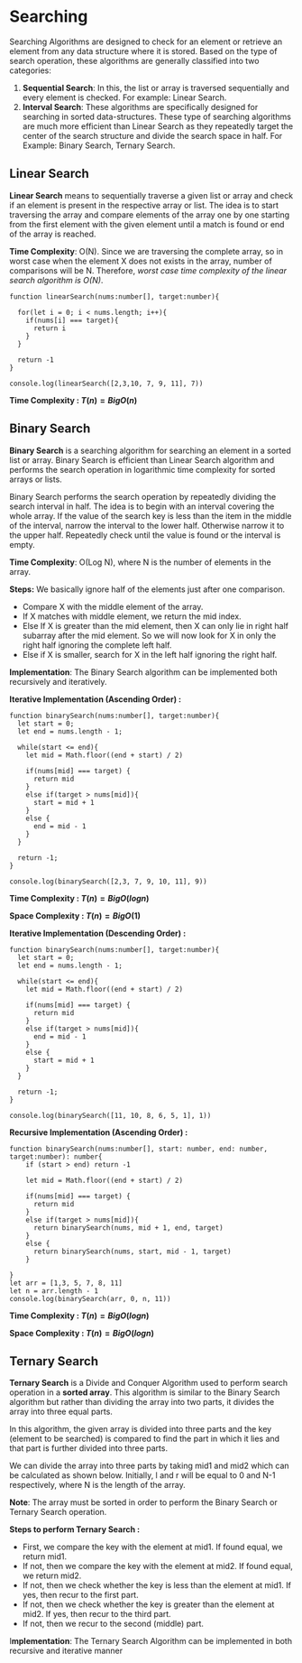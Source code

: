 # Searching

Searching Algorithms are designed to check for an element or retrieve an element from any data structure where it is stored. Based on the type of search operation, these algorithms are generally classified into two categories:

1. **Sequential Search**: In this, the list or array is traversed sequentially and every element is checked. For example: Linear Search.
2. **Interval Search**: These algorithms are specifically designed for searching in sorted data-structures. These type of searching algorithms are much more efficient than Linear Search as they repeatedly target the center of the search structure and divide the search space in half. For Example: Binary Search, Ternary Search.

## Linear Search

**Linear Search** means to sequentially traverse a given list or array and check if an element is present in the respective array or list. The idea is to start traversing the array and compare elements of the array one by one starting from the first element with the given element until a match is found or end of the array is reached.

**Time Complexity**: O(N). Since we are traversing the complete array, so in worst case when the element X does not exists in the array, number of comparisons will be N. Therefore, *worst case time complexity of the linear search algorithm is O(N)*.

```tsx
function linearSearch(nums:number[], target:number){

  for(let i = 0; i < nums.length; i++){
    if(nums[i] === target){
      return i
    }
  }

  return -1
}

console.log(linearSearch([2,3,10, 7, 9, 11], 7))
```

**Time Complexity : $T(n) = BigO(n)$**

## Binary Search

**Binary Search** is a searching algorithm for searching an element in a sorted list or array. Binary Search is efficient than Linear Search algorithm and performs the search operation in logarithmic time complexity for sorted arrays or lists.

Binary Search performs the search operation by repeatedly dividing the search interval in half. The idea is to begin with an interval covering the whole array. If the value of the search key is less than the item in the middle of the interval, narrow the interval to the lower half. Otherwise narrow it to the upper half. Repeatedly check until the value is found or the interval is empty.

**Time Complexity**: O(Log N), where N is the number of elements in the array.

**Steps:** We basically ignore half of the elements just after one comparison.

- Compare X with the middle element of the array.
- If X matches with middle element, we return the mid index.
- Else If X is greater than the mid element, then X can only lie in right half subarray after the mid element. So we will now look for X in only the right half ignoring the complete left half.
- Else if X is smaller, search for X in the left half ignoring the right half.

**Implementation**: The Binary Search algorithm can be implemented both recursively and iteratively.

**Iterative Implementation (Ascending Order) :**

```tsx
function binarySearch(nums:number[], target:number){
  let start = 0;
  let end = nums.length - 1;
  
  while(start <= end){
    let mid = Math.floor((end + start) / 2)

    if(nums[mid] === target) {
      return mid
    }
    else if(target > nums[mid]){
      start = mid + 1
    }
    else {
      end = mid - 1
    }
  }

  return -1;
}

console.log(binarySearch([2,3, 7, 9, 10, 11], 9))
```

**Time Complexity : $T(n) = BigO(logn)$**

**Space Complexity :  $T(n) = BigO(1)$**

**Iterative Implementation (Descending Order) :**

```tsx
function binarySearch(nums:number[], target:number){
  let start = 0;
  let end = nums.length - 1;
  
  while(start <= end){
    let mid = Math.floor((end + start) / 2)

    if(nums[mid] === target) {
      return mid
    }
    else if(target > nums[mid]){
      end = mid - 1
    }
    else {
      start = mid + 1
    }
  }

  return -1;
}

console.log(binarySearch([11, 10, 8, 6, 5, 1], 1))
```

**Recursive Implementation (Ascending Order) :**

```tsx
function binarySearch(nums:number[], start: number, end: number, target:number): number{
    if (start > end) return -1

    let mid = Math.floor((end + start) / 2)

    if(nums[mid] === target) {
      return mid
    }
    else if(target > nums[mid]){
      return binarySearch(nums, mid + 1, end, target)
    }
    else {
      return binarySearch(nums, start, mid - 1, target)
    }
  
}
let arr = [1,3, 5, 7, 8, 11]
let n = arr.length - 1
console.log(binarySearch(arr, 0, n, 11))
```

**Time Complexity : $T(n) = BigO(logn)$**

**Space Complexity :  $T(n) = BigO(logn)$**

## Ternary Search

**Ternary Search** is a Divide and Conquer Algorithm used to perform search operation in a **sorted array**. This algorithm is similar to the Binary Search algorithm but rather than dividing the array into two parts, it divides the array into three equal parts.

In this algorithm, the given array is divided into three parts and the key (element to be searched) is compared to find the part in which it lies and that part is further divided into three parts.

We can divide the array into three parts by taking mid1 and mid2 which can be calculated as shown below. Initially, l and r will be equal to 0 and N-1 respectively, where N is the length of the array.

**Note**: The array must be sorted in order to perform the Binary Search or Ternary Search operation.

**Steps to perform Ternary Search :**

- First, we compare the key with the element at mid1. If found equal, we return mid1.
- If not, then we compare the key with the element at mid2. If found equal, we return mid2.
- If not, then we check whether the key is less than the element at mid1. If yes, then recur to the first part.
- If not, then we check whether the key is greater than the element at mid2. If yes, then recur to the third part.
- If not, then we recur to the second (middle) part.

I**mplementation**: The Ternary Search Algorithm can be implemented in both recursive and iterative manner